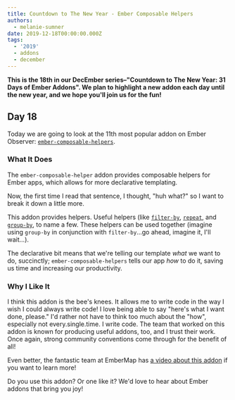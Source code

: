 ```yaml
---
title: Countdown to The New Year - Ember Composable Helpers
authors:
  - melanie-sumner
date: 2019-12-18T00:00:00.000Z
tags:
  - '2019'
  - addons
  - december
---
```



**This is the 18th in our DecEmber series–"Countdown to The New Year: 31 Days of Ember Addons". We plan to highlight a new addon each day until the new year, and we hope you'll join us for the fun!**

## Day 18

Today we are going to look at the 11th most popular addon on Ember Observer: [`ember-composable-helpers`](https://emberobserver.com/addons/ember-composable-helpers). 

<!-- READMORE -->

### What It Does

The `ember-composable-helper` addon provides composable helpers for Ember apps, which allows for more declarative templating.

Now, the first time I read that sentence, I thought, "huh what?" so I want to break it down a little more. 

This addon provides helpers. Useful helpers (like [`filter-by`](https://github.com/DockYard/ember-composable-helpers#filter-by), [`repeat`](https://github.com/DockYard/ember-composable-helpers#repeat), and [`group-by`](https://github.com/DockYard/ember-composable-helpers#group-by), to name a few. These helpers can be used together (imagine using `group-by` in conjunction with `filter-by`...go ahead, imagine it, I'll wait...). 

The declarative bit means that we're telling our template _what_ we want to do, succinctly; `ember-composable-helpers` tells our app _how_ to do it, saving us time and increasing our productivity. 

### Why I Like It

I think this addon is the bee's knees. It allows me to write code in the way I wish I could always write code! I love being able to say "here's what I want done, please." I'd rather not have to think too much about the "how", especially not every.single.time. I write code. The team that worked on this addon is known for producing useful addons, too, and I trust their work. Once again, strong community conventions come through for the benefit of all!

Even better, the fantastic team at EmberMap has [a video about this addon](https://embermap.com/video/ember-composable-helpers) if you want to learn more!


Do you use this addon? Or one like it? We'd love to hear about Ember addons that bring you joy!
